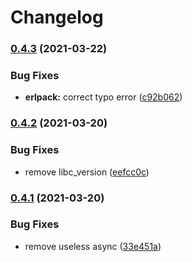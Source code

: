 # Changelog

### [0.4.3](https://www.github.com/typescord/erlpack/compare/v0.4.2...v0.4.3) (2021-03-22)


### Bug Fixes

* **erlpack:** correct typo error ([c92b062](https://www.github.com/typescord/erlpack/commit/c92b062aae78505c0d52b50716757541aa571002))

### [0.4.2](https://www.github.com/typescord/erlpack/compare/v0.4.1...v0.4.2) (2021-03-20)


### Bug Fixes

* remove libc_version ([eefcc0c](https://www.github.com/typescord/erlpack/commit/eefcc0c8417bc4b418b0184d150c603902cee76b))

### [0.4.1](https://www.github.com/typescord/erlpack/compare/v0.4.0...v0.4.1) (2021-03-20)


### Bug Fixes

* remove useless async ([33e451a](https://www.github.com/typescord/erlpack/commit/33e451a672d2512b037dcbcec178b20854cb0abf))
